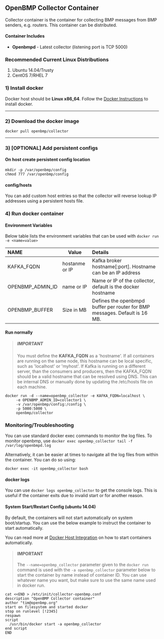 OpenBMP Collector Container
----------------------------
Collector container is the container for collecting BMP messages from BMP senders, e.g. routers.
This container can be distributed.

#### Container Includes
* **Openbmpd** - Latest collector (listening port is TCP 5000)

### Recommended Current Linux Distributions

  1. Ubuntu 14.04/Trusty
  1. CentOS 7/RHEL 7

### 1) Install docker
Docker host should be **Linux x86_64**.   Follow the [Docker Instructions](https://docs.docker.com/installation/) to install docker.  

- - -

### 2) Download the docker image

    docker pull openbmp/collector

- - -

### 3) [OPTIONAL] Add persistent configs

#### On host create persistent config location
    mkdir -p /var/openbmp/config
    chmod 777 /var/openbmp/config

#### config/hosts
You can add custom host entries so that the collector will reverse lookup IP addresses
using a persistent hosts file.

### 4) Run docker container

#### Environment Variables
Below table lists the environment variables that can be used with ``docker run -e <name=value>``

NAME | Value | Details
:---- | ----- |:-------
KAFKA\_FQDN | hostanme or IP | Kafka broker hostname[:port].  Hostname can be an IP address
OPENBMP\_ADMIN\_ID | name or IP | Name or IP of the collector, default is the docker hostname
OPENBMP\_BUFFER | Size in MB | Defines the openbmpd buffer per router for BMP messages. Default is 16 MB.

#### Run normally

> ##### IMPORTANT
> You must define the **KAFKA_FQDN** as a 'hostname'.  If all containers are running on the same node, this
> hostname can be local specific, such as 'localhost' or 'myhost'. If Kafka is running on a different server,
> than the consumers and producers, then the KAFKA_FQDN should be a valid hostname that can be resolved using DNS.
> This can be internal DNS or manually done by updating the /etc/hosts file on each machine.

    docker run -d --name=openbmp_collector -e KAFKA_FQDN=localhost \
         -e OPENBMP_ADMIN_ID=collector1 \
         -v /var/openbmp/config:/config \
         -p 5000:5000 \
         openbmp/collector


### Monitoring/Troubleshooting

You can use standard docker exec commands to monitor the log files.  To monitor 
openbmp, use ```docker exec openbmp_collector tail -f /var/log/openbmpd.log```

Alternatively, it can be easier at times to navigate all the log files from within the container. You can do so using:
    
    docker exec -it openbmp_collector bash


#### docker logs
You can use ```docker logs openbmp_collector``` to get the console logs. This is useful if the container exits due to
invalid start or for another reason.

#### System Start/Restart Config (ubuntu 14.04)
By default, the containers will not start automatically on system boot/startup.
You can use the below example to instruct the container to start automatically.

You can read more at [Docker Host Integration](https://docs.docker.com/articles/host_integration/) on how to start containers automatically. 

> #### IMPORTANT
> The ```--name=openbmp_collector``` parameter given to the ```docker run``` command is used with the ```-a openbmp_collector``` parameter below to start the container by name instead of container ID.  You can use whatever name you want, but make sure to use the same name used in docker run.

    cat <<END > /etc/init/collector-openbmp.conf
    description "OpenBMP Collector container"
    author "tim@openbmp.org"
    start on filesystem and started docker
    stop on runlevel [!2345]
    respawn
    script
      /usr/bin/docker start -a openbmp_collector
    end script
    END
     
     



